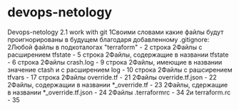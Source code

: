 # devops-netology
Devops-netology
2.1 work with git
1Своими словами какие файлы будут проигнорированы в будущем благодаря добавленному .gitignore:
  2Любой файлы в подкоталогах "terraform" - 2 строка
  2Файлы с расширением tfstate - 5 строка
  2Файлы, содержащие в названии tfstate - 6 строка
  2Файлы crash.log - 9 строка
  2Файлы, имеющие в названии значение ctash и с расширением log - 10 строка
  2Файлы с рашсирением tfvars - 17 строка
  2Файлы override.tf - 21
  2Файлы override.tf.json - 22
  2Файлы, содержащии в названии *_override.tf - 23
  2Файлы, сдержащие в названии *_override.tf.json - 24
  2Файлы .terraformrc - 34
  2и terraform.rc - 35
